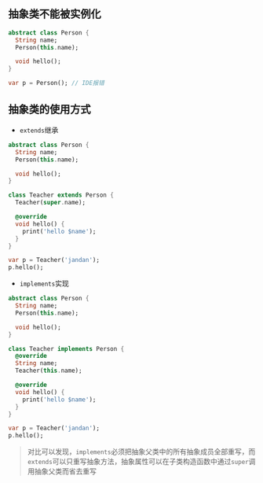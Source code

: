 ## 抽象类不能被实例化

```dart
abstract class Person {
  String name;
  Person(this.name);

  void hello();
}

var p = Person(); // IDE报错
```

## 抽象类的使用方式

- `extends`继承

```dart
abstract class Person {
  String name;
  Person(this.name);

  void hello();
}

class Teacher extends Person {
  Teacher(super.name);

  @override
  void hello() {
    print('hello $name');
  }
}

var p = Teacher('jandan');
p.hello();
```

- `implements`实现

```dart
abstract class Person {
  String name;
  Person(this.name);

  void hello();
}

class Teacher implements Person {
  @override
  String name;
  Teacher(this.name);

  @override
  void hello() {
    print('hello $name');
  }
}

var p = Teacher('jandan');
p.hello();
```

> 对比可以发现，`implements`必须把抽象父类中的所有抽象成员全部重写，而`extends`可以只重写抽象方法，抽象属性可以在子类构造函数中通过`super`调用抽象父类而省去重写
